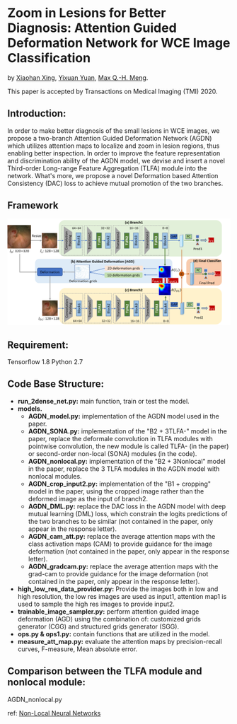 # Zoom in Lesions for Better Diagnosis: Attention Guided Deformation Network for WCE Image Classification

by [Xiaohan Xing](https://sites.google.com/view/xhxing), [Yixuan Yuan](http://www.cityu.edu.hk/stfprofile/yixuyuan.htm), [Max Q.-H. Meng](https://www.ee.cuhk.edu.hk/~qhmeng/).

This paper is accepted by Transactions on Medical Imaging (TMI) 2020. 

## Introduction:
In order to make better diagnosis of the small lesions in WCE images, we propose a two-branch Attention Guided Deformation Network (AGDN) which utilizes attention maps to localize and zoom in lesion regions, thus enabling better inspection. In order to improve the feature representation and discrimination ability of the AGDN model, we devise and insert a novel Third-order Long-range Feature Aggregation (TLFA) module into the network. What's more, we propose a novel Deformation based Attention Consistency (DAC) loss to achieve mutual promotion of the two branches. 


## Framework
![image](https://github.com/hathawayxxh/WCE-AGDN/blob/master/overview_new1.png)

## Requirement:
Tensorflow 1.8
Python 2.7

## Code Base Structure:
- **run_2dense_net.py:** main function, train or test the model.
- **models.**
  - **AGDN_model.py:** implementation of the AGDN model used in the paper. 
  - **AGDN_SONA.py:**    implementation of the "B2 + 3TLFA-" model in the paper, replace the deformale convolution in TLFA modules with pointwise convolution,
                          the new module is called TLFA- (in the paper) or second-order non-local (SONA) modules (in the code).
  - **AGDN_nonlocal.py:**   implementation of the "B2 + 3Nonlocal" model in the paper, replace the 3 TLFA modules in the AGDN model with nonlocal modules.
  - **AGDN_crop_input2.py:**   implementation of the "B1 + cropping" model in the paper, using the cropped image rather than the deformed image as the input of branch2.
  - **AGDN_DML.py:**    replace the DAC loss in the AGDN model with deep mutual learning (DML) loss, which constrain the logits predictions of the two branches to be similar      (not contained in the paper, only appear in the response letter).
  - **AGDN_cam_att.py:**    replace the average attention maps with the class activation maps (CAM) to provide guidance for the image deformation (not contained in the paper, only appear in the response letter).
  - **AGDN_gradcam.py:**    replace the average attention maps with the grad-cam to provide guidance for the image deformation (not contained in the paper, only appear in the response letter).
- **high_low_res_data_provider.py:**  Provide the images both in low and high resolution, the low res images are used as input1, attention map1 is used to sample the high res images to provide input2. 
- **trainable_image_sampler.py:**    perform attention guided image deformation (AGD) using the combination of: customized grids generator (CGG) and structured grids generator (SGG).
- **ops.py & ops1.py:**    contain functions that are utilized in the model.
- **measure_att_map.py:**    evaluate the attention maps by precision-recall curves, F-measure, Mean absolute error.


## Comparison between the TLFA module and nonlocal module:
AGDN_nonlocal.py

ref: [Non-Local Neural Networks](http://openaccess.thecvf.com/content_cvpr_2018/papers/Wang_NonLocal_Neural_Networks_CVPR_2018_paper.pdf)


